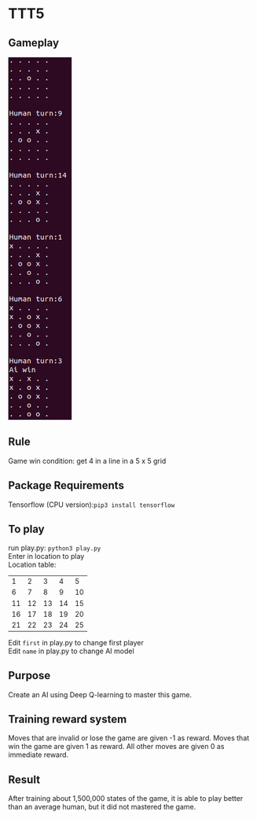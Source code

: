 # TTT5
Gameplay
-----
![output_img](images/example.png)

Rule
------
Game win condition: get 4 in a line in a 5 x 5 grid

Package Requirements
------
Tensorflow (CPU version):```pip3 install tensorflow```

To play
------
run play.py: ```python3 play.py```\
Enter in location to play\
Location table:

|  |  |  |  |   |
|---|---|---|---|---|
|1|2|3|4|5|
|6|7|8|9|10|
|11|12|13|14|15|
|16|17|18|19|20|
|21|22|23|24|25|

Edit ```first``` in play.py to change first player\
Edit ```name``` in play.py to change AI model

Purpose
------
Create an AI using Deep Q-learning to master this game.

Training reward system
------
Moves that are invalid or lose the game are given -1 as reward. Moves that win the game are given 1 as reward. All other moves are given 0 as immediate reward.

Result
------
After training about 1,500,000 states of the game, it is able to play better than an average human, but it did not mastered the game.
